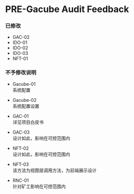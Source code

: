 # PRE-Gacube Audit Feedback

### 已修改

- GAC-02
- IDO-01
- IDO-02
- IDO-03
- NFT-01

### 不予修改说明

- Gacube-01  
  系统配置

- Gacube-02  
  系统配置设置

- GAC-01  
  详见项目白皮书

- GAC-03  
  设计如此，影响在可控范围内

- NFT-02  
  设计如此，影响在可控范围内

- NFT-03   
  该方法为视图层调用方法，为前端展示设计

- RNC-01  
  针对矿工影响在可控范围内
